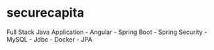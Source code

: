 # securecapita
Full Stack Java Application - Angular - Spring Boot - Spring Security - MySQL - Jdbc - Docker - JPA
